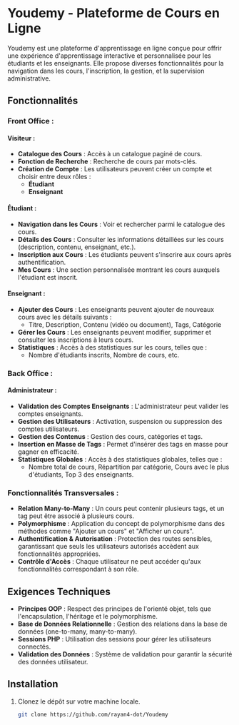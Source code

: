 # Youdemy - Plateforme de Cours en Ligne

Youdemy est une plateforme d'apprentissage en ligne conçue pour offrir une expérience d'apprentissage interactive et personnalisée pour les étudiants et les enseignants. Elle propose diverses fonctionnalités pour la navigation dans les cours, l'inscription, la gestion, et la supervision administrative.

## Fonctionnalités

### Front Office :

#### Visiteur :
- **Catalogue des Cours** : Accès à un catalogue paginé de cours.
- **Fonction de Recherche** : Recherche de cours par mots-clés.
- **Création de Compte** : Les utilisateurs peuvent créer un compte et choisir entre deux rôles :
  - **Étudiant**
  - **Enseignant**

#### Étudiant :
- **Navigation dans les Cours** : Voir et rechercher parmi le catalogue des cours.
- **Détails des Cours** : Consulter les informations détaillées sur les cours (description, contenu, enseignant, etc.).
- **Inscription aux Cours** : Les étudiants peuvent s'inscrire aux cours après authentification.
- **Mes Cours** : Une section personnalisée montrant les cours auxquels l'étudiant est inscrit.

#### Enseignant :
- **Ajouter des Cours** : Les enseignants peuvent ajouter de nouveaux cours avec les détails suivants :
  - Titre, Description, Contenu (vidéo ou document), Tags, Catégorie
- **Gérer les Cours** : Les enseignants peuvent modifier, supprimer et consulter les inscriptions à leurs cours.
- **Statistiques** : Accès à des statistiques sur les cours, telles que :
  - Nombre d'étudiants inscrits, Nombre de cours, etc.

### Back Office :

#### Administrateur :
- **Validation des Comptes Enseignants** : L'administrateur peut valider les comptes enseignants.
- **Gestion des Utilisateurs** : Activation, suspension ou suppression des comptes utilisateurs.
- **Gestion des Contenus** : Gestion des cours, catégories et tags.
- **Insertion en Masse de Tags** : Permet d'insérer des tags en masse pour gagner en efficacité.
- **Statistiques Globales** : Accès à des statistiques globales, telles que :
  - Nombre total de cours, Répartition par catégorie, Cours avec le plus d'étudiants, Top 3 des enseignants.

### Fonctionnalités Transversales :
- **Relation Many-to-Many** : Un cours peut contenir plusieurs tags, et un tag peut être associé à plusieurs cours.
- **Polymorphisme** : Application du concept de polymorphisme dans des méthodes comme "Ajouter un cours" et "Afficher un cours".
- **Authentification & Autorisation** : Protection des routes sensibles, garantissant que seuls les utilisateurs autorisés accèdent aux fonctionnalités appropriées.
- **Contrôle d'Accès** : Chaque utilisateur ne peut accéder qu'aux fonctionnalités correspondant à son rôle.

## Exigences Techniques

- **Principes OOP** : Respect des principes de l'orienté objet, tels que l'encapsulation, l'héritage et le polymorphisme.
- **Base de Données Relationnelle** : Gestion des relations dans la base de données (one-to-many, many-to-many).
- **Sessions PHP** : Utilisation des sessions pour gérer les utilisateurs connectés.
- **Validation des Données** : Système de validation pour garantir la sécurité des données utilisateur.

## Installation

1. Clonez le dépôt sur votre machine locale.
   
   ```bash
   git clone https://github.com/rayan4-dot/Youdemy